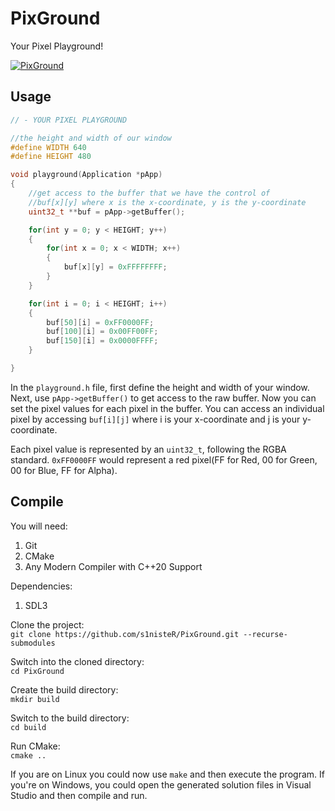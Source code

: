 # PixGround
Your Pixel Playground!

[![PixGround](https://github.com/s1nisteR/PixGround/actions/workflows/cmake-multi-platform.yml/badge.svg)](https://github.com/s1nisteR/PixGround/actions/workflows/cmake-multi-platform.yml)

## Usage
```c++
// - YOUR PIXEL PLAYGROUND

//the height and width of our window
#define WIDTH 640
#define HEIGHT 480

void playground(Application *pApp)
{
    //get access to the buffer that we have the control of
    //buf[x][y] where x is the x-coordinate, y is the y-coordinate
    uint32_t **buf = pApp->getBuffer();

    for(int y = 0; y < HEIGHT; y++)
    {
        for(int x = 0; x < WIDTH; x++)
        {
            buf[x][y] = 0xFFFFFFFF;
        }
    }

    for(int i = 0; i < HEIGHT; i++)
    {
        buf[50][i] = 0xFF0000FF;
        buf[100][i] = 0x00FF00FF;
        buf[150][i] = 0x0000FFFF;
    }

}
```

In the ```playground.h``` file, first define the height and width of your window. Next, use ```pApp->getBuffer()``` to get access to the raw buffer. Now you can set the pixel values for each pixel in the buffer. You can access an individual pixel by accessing ```buf[i][j]``` where i is your x-coordinate and j is your y-coordinate.

Each pixel value is represented by an ```uint32_t```, following the RGBA standard. 
```0xFF0000FF``` would represent a red pixel(FF for Red, 00 for Green, 00 for Blue, FF for Alpha).

## Compile
You will need:
1. Git
2. CMake
3. Any Modern Compiler with C++20 Support

Dependencies:
1. SDL3

Clone the project:\
```git clone https://github.com/s1nisteR/PixGround.git --recurse-submodules```

Switch into the cloned directory:\
```cd PixGround```

Create the build directory:\
```mkdir build```

Switch to the build directory:\
```cd build```

Run CMake:\
```cmake ..```

If you are on Linux you could now use ```make``` and then execute the program. If you're on Windows, you could open the generated solution files in Visual Studio and then compile and run.
